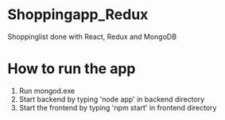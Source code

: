 # Shoppingapp_Redux
Shoppinglist done with React, Redux and MongoDB

# How to run the app

1. Run mongod.exe
2. Start backend by typing 'node app' in backend directory
3. Start the frontend by typing 'npm start' in frontend directory

